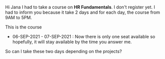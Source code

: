 Hi Jana
I had to take a course on **HR Fundamentals**. I don't register yet. I had to inform you because it take 2 days and for each day, the course from 9AM to 5PM. 

This is the course
- 06-SEP-2021 - 07-SEP-2021 : Now there is only one seat available so hopefully, it will stay available by the time you answer me.

So can I take these two days depending on the projects?